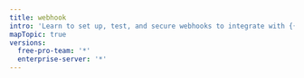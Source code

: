 ```yaml
---
title: webhook
intro: 'Learn to set up, test, and secure webhooks to integrate with {{ site.data.variables.product.prodname_dotcom }}.'
mapTopic: true
versions:
  free-pro-team: '*'
  enterprise-server: '*'
---
```


